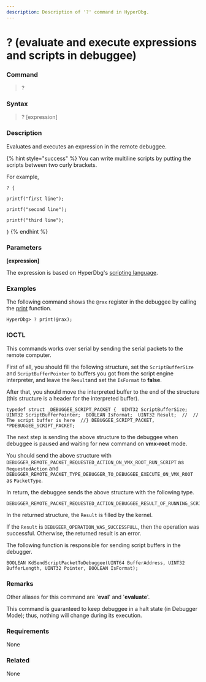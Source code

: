 ```yaml
---
description: Description of '?' command in HyperDbg.
---
```


# ? (evaluate and execute expressions and scripts in debuggee)

### Command <a href="#command" id="command"></a>

> ?

### Syntax <a href="#syntax" id="syntax"></a>

> ? \[expression]

### Description <a href="#description" id="description"></a>

Evaluates and executes an expression in the remote debuggee.

{% hint style="success" %}
You can write multiline scripts by putting the scripts between two curly brackets.

For example,&#x20;

`? {`&#x20;

`printf("first line");`

`printf("second line");`

`printf("third line");`

`}`
{% endhint %}

### Parameters <a href="#parameters" id="parameters"></a>

**\[expression]**

The expression is based on HyperDbg's [scripting language](https://web.archive.org/web/20210228003007/https://docs.hyperdbg.org/commands/scripting-language/assumptions-and-evaluations).

### Examples <a href="#examples" id="examples"></a>

The following command shows the `@rax` register in the debuggee by calling the [print](https://web.archive.org/web/20210228003007/https://docs.hyperdbg.org/commands/scripting-language/functions/print) function.

```
HyperDbg> ? print(@rax);
```

### IOCTL <a href="#ioctl" id="ioctl"></a>

This commands works over serial by sending the serial packets to the remote computer.

First of all, you should fill the following structure, set the `ScriptBufferSize` and `ScriptBufferPointer` to buffers you got from the script engine interpreter, and leave the `Result`and set the `IsFormat` to **false**.

After that, you should move the interpreted buffer to the end of the structure (this structure is a header for the interpreted buffer).

```
typedef struct _DEBUGGEE_SCRIPT_PACKET {​  UINT32 ScriptBufferSize;  UINT32 ScriptBufferPointer;  BOOLEAN IsFormat;  UINT32 Result;​  //  // The script buffer is here  //​} DEBUGGEE_SCRIPT_PACKET, *PDEBUGGEE_SCRIPT_PACKET;
```

The next step is sending the above structure to the debuggee when debuggee is paused and waiting for new command on **vmx-root** mode.

You should send the above structure with `DEBUGGER_REMOTE_PACKET_REQUESTED_ACTION_ON_VMX_ROOT_RUN_SCRIPT` as `RequestedAction` and `DEBUGGER_REMOTE_PACKET_TYPE_DEBUGGER_TO_DEBUGGEE_EXECUTE_ON_VMX_ROOT` as `PacketType`.

In return, the debuggee sends the above structure with the following type.

```
DEBUGGER_REMOTE_PACKET_REQUESTED_ACTION_DEBUGGEE_RESULT_OF_RUNNING_SCRIPT
```

In the returned structure, the `Result` is filled by the kernel.

If the `Result` is `DEBUGEER_OPERATION_WAS_SUCCESSFULL`, then the operation was successful. Otherwise, the returned result is an error.

The following function is responsible for sending script buffers in the debugger.

```
BOOLEAN KdSendScriptPacketToDebuggee(UINT64 BufferAddress, UINT32 BufferLength, UINT32 Pointer, BOOLEAN IsFormat);
```

### Remarks <a href="#remarks" id="remarks"></a>

Other aliases for this command are '**eval**' and '**evaluate**'.

This command is guaranteed to keep debuggee in a halt state (in Debugger Mode); thus, nothing will change during its execution.

### Requirements <a href="#requirements" id="requirements"></a>

None

### Related <a href="#related" id="related"></a>

None

